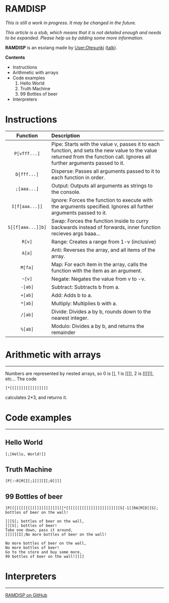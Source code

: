 # RAMDISP

*This is still a work in progress. It may be changed in the future.*

*This article is a stub, which means that it is not detailed enough and needs to be expanded. Please help us by adding some more information.*

**RAMDISP** is an esolang made by [User:Otesunki](https://esolangs.org/wiki/User:Otesunki) ([talk](https://esolangs.org/w/index.php?title=User_talk:Otesunki)).

**Contents**
* Instructions
* Arithmetic with arrays
* Code examples
  1. Hello World
  2. Truth Machine
  3. 99 Bottles of beer
* Interpreters

# Instructions

| Function | Description |
|:--------:|:------------|
|`P[vfff...]`|Pipe: Starts with the value v, passes it to each function, and sets the new value to the value returned from the function call. Ignores all further arguments passed to it.|
|`D[fff...]`|Disperse: Passes all arguments passed to it to each function in order.|
|`;[aaa...]`|Output: Outputs all arguments as strings to the console.|
|`I[f[aaa...]]`|Ignore: Forces the function to execute with the arguments specified. Ignores all further arguments passed to it.|
|`S[[f[aaa...]]b]`|Swap: Forces the function inside to curry backwards instead of forwards, inner function recieves args baaa...|
|`R[v]`|Range: Creates a range from 1-v (inclusive)|
|`A[a]`|Anti: Reverses the array, and all items of the array.|
|`M[fa]`|Map: For each item in the array, calls the function with the item as an argument.|
|`~[v]`|Negate: Negates the value from v to -v.|
|`-[ab]`|Subtract: Subtracts b from a.|
|`+[ab]`|Add: Adds b to a.|
|`*[ab]`|Multiply: Multiplies b with a.|
|`/[ab]`|Divide: Divides a by b, rounds down to the nearest integer.|
|`%[ab]`|Modulo: Divides a by b, and returns the remainder|

# Arithmetic with arrays
---

Numbers are represented by nested arrays, so 0 is [], 1 is [[]], 2 is [[[]]], etc... The code

    [*[[[[]]][[[[]]]]]]

calculates 2*3, and returns it.

# Code examples
---

## Hello World
    [;[Hello, World!]]
## Truth Machine
    [P[:~R[M[I[;1]]][I[;0]]]]
## 99 Bottles of beer
    [P[[[[[[[[[[[[]]]]]]]]]]][*[[[[[[[[[[[]]]]]]]]]]]][S[-1]]RA[M[D[[S[; bottles of beer on the wall!
    
    ]][S[; bottles of beer on the wall,
    ]][S[; bottles of beer!
    Take one down, pass it around,
    ]]]]][I[;No more bottles of beer on the wall!
    
    No more bottles of beer on the wall,
    No more bottles of beer!
    Go to the store and buy some more,
    99 bottles of beer on the wall!]]]]

# Interpreters
---
[RAMDISP on GitHub](https://github.com/Oderjunkie/RAMDISP/)
